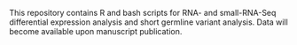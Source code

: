 This repository contains R and bash scripts for RNA- and small-RNA-Seq differential expression analysis and short germline variant analysis.
Data will become available upon manuscript publication.
